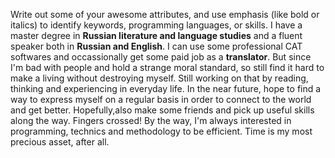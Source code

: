 Write out some of your awesome attributes, and use emphasis (like bold or italics) to identify keywords, programming languages, or skills. 
I have a master degree in **Russian literature and language studies** and a fluent speaker both in **Russian and English**. I can use some professional CAT softwares and occassionally get some paid job as a **translator**. But since I'm bad with people and hold a strange moral standard, so still find it hard to make a living without destroying myself. Still working on that by reading, thinking and experiencing in everyday life. In the near future, hope to find a way to express myself on a regular basis in order to connect to the world and get better. Hopefully,also make some friends and pick up useful skills along the way. Fingers crossed!
By the way, I'm always interested in programming, technics and methodology to be efficient. Time is my most precious asset, after all.
